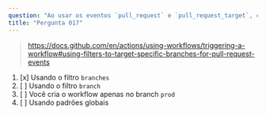 ```yaml
---
question: "Ao usar os eventos `pull_request` e `pull_request_target`, como você configura o workflow para ser executado somente ao direcionar para o branch `prod`?"
title: "Pergunta 017"
---
```


> https://docs.github.com/en/actions/using-workflows/triggering-a-workflow#using-filters-to-target-specific-branches-for-pull-request-events
1. [x] Usando o filtro `branches`
1. [ ] Usando o filtro `branch`
1. [ ] Você cria o workflow apenas no branch `prod`
1. [ ] Usando padrões globais
